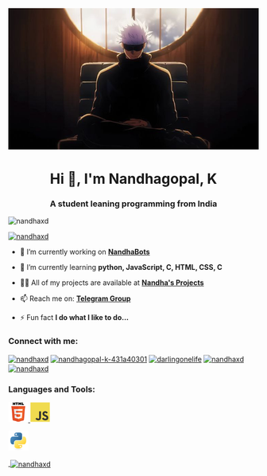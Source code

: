 
<img src='./gojo.webp'>

<h1 align="center">Hi 👋, I'm Nandhagopal, K</h1>
<h3 align="center">A student leaning programming from India</h3>

<p align="left"> <img src="https://komarev.com/ghpvc/?username=nandhaxd&label=Profile%20views&color=0e75b6&style=flat" alt="nandhaxd" /> </p>

<p align="left"> <a href="https://github.com/ryo-ma/github-profile-trophy"><img src="https://github-profile-trophy.vercel.app/?username=nandhaxd" alt="nandhaxd" /></a> </p>

- 🔭 I’m currently working on **[NandhaBots](https://t.me/NandhaBots)**

- 🌱 I’m currently learning **python, JavaScript, C, HTML, CSS, C**

- 👨‍💻 All of my projects are available at **[Nandha's Projects](https://github.com/NandhaxD?tab=repositories)**

- 📫 Reach me on: **[Telegram Group](https://t.me/nandhasupport)**

- ⚡ Fun fact **I do what I like to do...**

<h3 align="left">Connect with me:</h3>
<p align="left">
<a href="https://twitter.com/nandhaxd" target="blank"><img align="center" src="https://raw.githubusercontent.com/rahuldkjain/github-profile-readme-generator/master/src/images/icons/Social/twitter.svg" alt="nandhaxd" height="30" width="40" /></a>
<a href="https://linkedin.com/in/nandhagopal-k-431a40301" target="blank"><img align="center" src="https://raw.githubusercontent.com/rahuldkjain/github-profile-readme-generator/master/src/images/icons/Social/linked-in-alt.svg" alt="nandhagopal-k-431a40301" height="30" width="40" /></a>
<a href="https://instagram.com/darlingonelife" target="blank"><img align="center" src="https://raw.githubusercontent.com/rahuldkjain/github-profile-readme-generator/master/src/images/icons/Social/instagram.svg" alt="darlingonelife" height="30" width="40" /></a>
<a href="https://www.youtube.com/c/nandhaxd" target="blank"><img align="center" src="https://raw.githubusercontent.com/rahuldkjain/github-profile-readme-generator/master/src/images/icons/Social/youtube.svg" alt="nandhaxd" height="30" width="40" /></a>
<a href="https://discord.gg/nandhaxd" target="blank"><img align="center" src="https://raw.githubusercontent.com/rahuldkjain/github-profile-readme-generator/master/src/images/icons/Social/discord.svg" alt="nandhaxd" height="30" width="40" /></a>
</p>

<h3 align="left">Languages and Tools:</h3>

<p align="left"> <a href="https://www.w3.org/html/" target="_blank" rel="noreferrer">
  
<img src="https://raw.githubusercontent.com/devicons/devicon/master/icons/html5/html5-original-wordmark.svg" alt="html5" width="40" height="40"/> </a><a href="https://developer.mozilla.org/en-US/docs/Web/html" target="_blank" rel="noreferrer"><img src="https://raw.githubusercontent.com/devicons/devicon/master/icons/javascript/javascript-original.svg" alt="javascript" width="40" height="40"/> </a><a href="https://developer.mozilla.org/en-US/docs/Web/JavaScript" target="_blank" rel="noreferrer">

<img src="https://raw.githubusercontent.com/devicons/devicon/master/icons/python/python-original.svg" alt="python" width="40" height="40"/></a><a href="https://www.python.org" target="_blank" rel="noreferrer">

</p>

<p>&nbsp;<img align="center" src="https://github-readme-stats.vercel.app/api?username=nandhaxd&show_icons=true&locale=en" alt="nandhaxd" />

</p>


